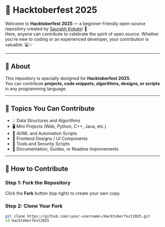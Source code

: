 # 🎃 Hacktoberfest 2025

Welcome to **Hacktoberfest 2025** — a beginner-friendly open-source repository created by [Saurabh Kokate](https://github.com/kokatesaurabh)! 🚀  
Here, anyone can contribute to celebrate the spirit of open source. Whether you're new to coding or an experienced developer, your contribution is valuable. 💻✨

---

## 🌟 About
This repository is specially designed for **Hacktoberfest 2025**.  
You can contribute **projects, code snippets, algorithms, designs, or scripts** in any programming language.

---

## 🧩 Topics You Can Contribute
- 💡 Data Structures and Algorithms  
- 🖥️ Mini Projects (Web, Python, C++, Java, etc.)  
- 🤖 AI/ML and Automation Scripts  
- 🎨 Frontend Designs / UI Components  
- 🧰 Tools and Security Scripts  
- 📄 Documentation, Guides, or Readme Improvements  

---

## 🚀 How to Contribute

### Step 1: Fork the Repository
Click the **Fork** button (top right) to create your own copy.

### Step 2: Clone Your Fork
```bash
git clone https://github.com/<your-username>/Hacktoberfest2025.git
cd Hacktoberfest2025

